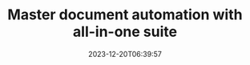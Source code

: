 ---
############################# Static ##########################
layout: "family"
date: 2023-12-20T06:39:57
draft: false

product: "Total"
product_tag: "total"

############################# Head ############################
head_title: "Document Automation APIs | On Premise APIs and online services"
head_description: "Automate your document manipulation easily and free"

############################# Header ##########################
title: "Master document automation with all-in-one suite"
description: |
  Simplify repetitive document tasks and streamline your workflows with just a few lines of code. Powerful APIs make integration effortless, empowering you to focus on innovation, not infrastructure.

  Convert, sign, view, annotate - conquer any document task with minimal code. From Word to PDF, Excel to images, handle everything seamlessly. Less code, bigger impact.

  Automate document tasks, boost efficiency, and move fast with lightning-speed integration. Save time and resources, focusing on what truly matters to your business.

############################# Platforms ############################
supported_platforms:
  enable: true  
  head_title: "Choose your platform"
  title: "Supported platforms"
  description: "GroupDocs.Total library supports the following operating systems and frameworks"
  details_link_title: "Learn more"
  items:
    # supported_platforms loop
    - title: ".NET"
      description: "GroupDocs.Total for .NET"
      color: "blue"
      tag: "net"
      link: "/total/net/"
      features_link: "https://docs.groupdocs.com/total/net/system-requirements/"
      features:
        # features loop
        - content: ".NET Framework 4.6.2+  <br>  .NET Core 3.1  <br>  .NET 6+"
          rows: "3"
        # features loop
        - content: "Windows, Linux"
          rows: "1"
        # features loop
        - content: "200+ file formats"
          rows: "1"
        # features loop
        - content: "Visual Studio <br> VS Code <br> Rider"
          rows: "15"
    
    # supported_platforms loop
    - title: "Java"
      description: "GroupDocs.Total for Java"
      color: "red"
      tag: "java"
      link: "/total/java/"
      features_link: "https://docs.groupdocs.com/total/java/system-requirements/"
      features:
        # features loop
        - content: "J2SE 8.0 (1.8)+"
          rows: "3"
        # features loop
        - content:  "Windows, Linux, macOS"
          rows: "1"       
        # features loop
        - content: "200+ file formats"
          rows: "1"
        # features loop
        - content:  "Eclipse <br> NetBeans <br> IntelliJ Idea"
          rows: "3"

############################# Features ############################

features:
  enable: true
  title: "GroupDocs.Total's feature set"
  description: "Single solution that unifies the functionality of all individual GroupDocs products under one roof and manages any document task without third-party software."

  items:
    # feature loop
    - icon: "view"
      title: "View documents and images"
      content: "Render files to view them in HTML, PDF, PNG, and JPEG formats."

    # feature loop
    - icon: "convert"
      title: "Convert between formats"
      content: "Transform files from different source to various target formats."

    # feature loop
    - icon: "merge"
      title: "Merge multiple files into one"
      content: "Seamlessly combine multiple PDF, Office and other into a single document."
    
    # feature loop
    - icon: "settings"
      title: "More products and features"
      content: "Explore all set of GroupDocs document automation APIs: compare, e-sing, search, watermark and more!"


############################# Code samples ############################
# code_samples:
#   enable: true
#   title: "GroupDocs.Total code samples"
#   description: "Some use cases of typical GroupDocs.Total operations in C#, Java, TypeScript"
#   items:
#     # code sample loop
#     - title: "How to render DOCX files to PDF"
#       content: |
#         Render DOCX documents to PDF without Microsoft Word or other software installed. Easily load and view DOCX files within your application, whether it is a web or desktop application. Here is an example of how to render a DOCX file to PDF:
#       samples:
#         - language: "C#"
#           color: "blue"
#           content: |
#             ```csharp {style=abap}   
#             // Load DOCX file to render
#             using (Viewer viewer = new Viewer("sample.docx"))
#             {
#               // Render DOCX to a PDF file
#               PdfViewOptions viewOptions = new PdfViewOptions();
#               viewer.View(viewOptions);
#             }
#             ```
#         - language: "Java"
#           color: "red"
#           content: |
#             ```java {style=abap}   
#             import com.groupdocs.viewer.Viewer;
#             import com.groupdocs.viewer.options.PdfViewOptions;
#             // ...
#             // Load DOCX file to render
#             try (Viewer viewer = new Viewer("sample.docx")) {
#                 // Render DOCX to a PDF file
#                 PdfViewOptions viewOptions = new PdfViewOptions();
#                 viewer.view(viewOptions);
#             }
#             ```
#         - language: "TypeScript"
#           color: "green"
#           content: |
#             ```javascript {style=abap}  
#             // Load DOCX file to render
#             const viewer = new groupdocs.viewer.Viewer("sample.docx")
            
#             // Render DOCX to a PDF file
#             const viewOptions = groupdocs.viewer.PdfViewOptions(output.pdf)
#             viewer.view(viewOptions)
#             ```


############################# Formats ############################
formats:
  enable: true
  title:  "200+ file formats supported"
  description: "GroupDocs.Total supports operations with the most popular [file formats](https://docs.groupdocs.com/total/net/supported-document-formats/)"


############################# Metrics ############################

metrics:
  enable: true
  title: "In-depth metrics and statistical insights"
  description: "Dive into a detailed breakdown of our key figures, providing comprehensive metrics and statistical insights into our achievements, impact, and growth."

  items:
    # metrics loop
    - number: "200+"
      title: "Supported formats"
      content: "Easily view over 200 file formats including documents, images, and CAD drawings hassle-free. Break compatibility barriers and access diverse files effortlessly with our comprehensive viewing solution."
    # metrics loop
    - number: "550K"
      title: "NuGet downloads"
      content: "Our NuGet package solution has become a trusted and widely adopted resource in the developer community, providing seamless integration and valuable functionality for countless projects."

    # metrics loop
    - number: "10+"
      title: "Libraries"
      content: "Our product includes 10+ libraries, offering advanced features to optimize performance. These libraries are designed to fulfill different development needs with unparalleled capabilities."
    
    # metrics loop
    - number: "100+"
      title: "Happy customers"
      content: "Serving the most iconic brands around the globe. Discover why hundreds love GroupDocs.Total! Explore seamless navigation, convenient collaboration, and unparalleled ease of use. Join now!"


############################# Customers ############################
# logo size X1 => 170:70  X2 => 340 : 140

customers:
  enable: true
  title: "Our happy customers"
  description: "GroupDocs libraries are employed by globally renowned and distinguished brands across the world."

  items:
    # customers loop
    - title: "BenQ Corporation"
      logo: "benq"
    # customers loop
    - title: "Nasdaq Stock Market"
      logo: "nasdaq"
    # customers loop
    - title: "AT&T Inc."
      logo: "att"
    # customers loop
    - title: "AstraZeneca"
      logo: "astrazeneca"
    # customers loop
    - title: "Central Bank of Argentina"
      logo: "argentinacentralbank"
    # customers loop
    - title: "Roche Holding AG"
      logo: "roche"
    # customers loop
    - title: "Capita"
      logo: "capita"
    # customers loop
    - title: "Axa S.A."
      logo: "axa"
    # customers loop
    - title: "Instructure Inc."
      logo: "instructure"
     # customers loop
    - title: "Wipro"
      logo: "wipro"



############################# Actions ############################

actions:
  enable: true
  title: "Ready to get started?"
  description: "Try GroupDocs.Total features for free or request a license"

  items:
    #  loop
    - title: ".NET"
      link: "/total/net/"
      color: "blue"
        #  loop
    - title: "Java"
      link: "/total/java/"
      color: "red"


############################# Faq ############################

faq:
  enable: true
  title: "Common questions and concerns"
  description: "Find answers to common inquiries in our FAQ section to quickly address your queries and concerns."

  items:
    #  loop
    - question: "What is GroupDocs.Total, and how is it different from other GroupDocs products?"
      answer: |
        GroupDocs.Total is a comprehensive suite that combines the functionalities of all individual GroupDocs products into a single package. This offers several advantages: <br><br>
        <ul>
          <li>
            <b>Unified features:</b> You have access to all document processing capabilities, including viewing, conversion, merging, annotation, signing, and more, within a single API. <br><br>
          </li>
          <li>
            <b>Enhanced compatibility:</b> GroupDocs.Total ensures consistent and reliable performance across all supported file formats and platforms, eliminating compatibility issues that might arise when using separate products. <br><br>
          </li>
          <li>
            <b>Optimized package sizes:</b> The suite comes as a single, compact package, reducing resource consumption and simplifying integration into your applications compared to using individual products with separate installations.
          </li>
        <ul>

    #  loop
    - question: "Why to prefer GroupDocs.Total instead of buying individual GroupDocs products?"
      answer: |
        Purchasing a single GroupDocs.Total license typically costs less than buying licenses for two or more individual GroupDocs products. <br>
        This translates to several key benefits for you: <br><br>
        <b>Cost savings:</b> GroupDocs.Total offers a significant discount compared to purchasing individual products, allowing you to stretch your budget further. <br><br>
        <b>Simplified management:</b> With GroupDocs.Total, you manage everything under one license, eliminating the need to track and maintain multiple licenses for different products. This simplifies your administrative tasks and reduces overall costs. <br><br>
        If you're looking for a cost-effective and feature-rich solution for your document management needs, GroupDocs.Total is the perfect choice.

    #  loop
    - question: "How do I get started with GroupDocs.Total?"
      answer: |
        You can start with a free trial to explore the features and see if it meets your needs. GroupDocs also offers various [documentation](https://docs.groupdocs.com/total/) resources and [tutorials](https://groupdocs.github.io) to help you get started with integration and development.
        
    #  loop
    - question: "Does GroupDocs.Total offer any technical support?"
      answer: |
        Yes, GroupDocs offers comprehensive technical support to ensure your success with GroupDocs.Total. They have two options: <br><br>
        <b>[Free Support Forum](https://forum.groupdocs.com):</b> This forum allows you to connect with GroupDocs staff, who can answer your questions and offer solutions based on their experience. It's a great resource for common issues and general inquiries. <br><br>
        <b>[Paid Support Helpdesk](https://helpdesk.groupdocs.com):</b> This option provides support on a priority basis. If you encounter complex issues or require faster resolutions, paid support offers personalized assistance and quicker response times. <br><br>
        By providing both free and paid options, GroupDocs caters to different needs and budgets, ensuring you have the support you need to thrive with GroupDocs.Total.

    #  loop
    - question: "Does GroupDocs.Total require additional software for document manipulation?"
      answer: |
        GroupDocs.Total is a self-contained suite and does not require any additional third-party software for basic document manipulation tasks like viewing, converting, annotating, or signing. However, depending on specific features you use (e.g., OCR for scanned documents), external libraries might be needed.

############################# Cloud and Apps ############################

cloud_links:
  enable: true
  title: "GroupDocs.Total solutions"
  description: "Supercharge document processing in your applications with our cloud REST API and free online apps"

  items:
    #  loop
    - icon: "groupdocs_total-cloud"
      title: "GroupDocs.Total Cloud"
      link: "https://products.groupdocs.cloud/total"
      content: "Robust cloud solutions to efficiently automate processing of Microsoft Office, PDF document in your applications."

    #  loop
    - icon: "groupdocs_total-apps"
      title: "GroupDocs.Total Online Apps"
      link: "https://products.groupdocs.app"
      content: "Free online web apps to view and edit document content, compare and merge different Microsoft Office, OpenOffice, images & other popular file formats."    

    #  loop
    - icon: "groupdocs_total-windows"
      title: "GroupDocs.Total Windows"
      link: "https://products.groupdocs.app/total/windows"
      content: "Offline apps to convert, annotate, compare, sign, assemble, parse, classify, redact and search documents on any operating system."   

---